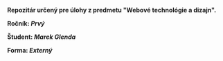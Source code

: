 **Repozitár určený pre úlohy z predmetu "Webové technológie a dizajn".**

**Ročník: _Prvý_**

**Študent: _Marek Glenda_**

**Forma: _Externý_**
